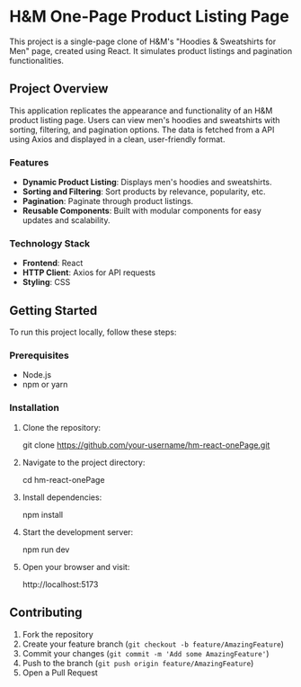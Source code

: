 # H&M One-Page Product Listing Page

This project is a single-page clone of H&M's "Hoodies & Sweatshirts for Men" page, created using React. It simulates product listings and pagination functionalities.

## Project Overview

This application replicates the appearance and functionality of an H&M product listing page. Users can view men's hoodies and sweatshirts with sorting, filtering, and pagination options. The data is fetched from a API using Axios and displayed in a clean, user-friendly format.

### Features

- **Dynamic Product Listing**: Displays men's hoodies and sweatshirts.
- **Sorting and Filtering**: Sort products by relevance, popularity, etc.
- **Pagination**: Paginate through product listings.
- **Reusable Components**: Built with modular components for easy updates and scalability.

### Technology Stack

- **Frontend**: React
- **HTTP Client**: Axios for API requests
- **Styling**: CSS

## Getting Started

To run this project locally, follow these steps:

### Prerequisites

- Node.js
- npm or yarn

### Installation

1. Clone the repository:
   
   git clone https://github.com/your-username/hm-react-onePage.git
   

2. Navigate to the project directory:
   
   cd hm-react-onePage
   

3. Install dependencies:
   
   npm install
   

4. Start the development server:
   
   npm run dev
   

5. Open your browser and visit:
   
   http://localhost:5173
   

## Contributing

1. Fork the repository
2. Create your feature branch (`git checkout -b feature/AmazingFeature`)
3. Commit your changes (`git commit -m 'Add some AmazingFeature'`)
4. Push to the branch (`git push origin feature/AmazingFeature`)
5. Open a Pull Request